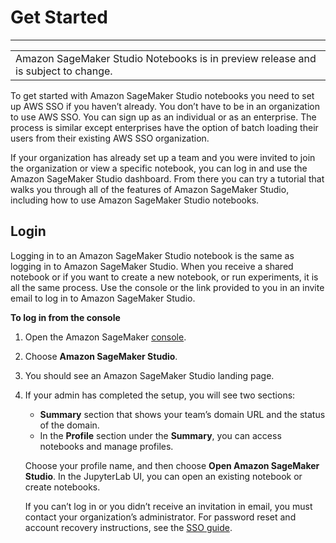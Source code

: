# Get Started<a name="notebooks-get-started"></a>


****  

|  | 
| --- |
| Amazon SageMaker Studio Notebooks is in preview release and is subject to change\. | 

 To get started with Amazon SageMaker Studio notebooks you need to set up AWS SSO if you haven’t already\. You don’t have to be in an organization to use AWS SSO\. You can sign up as an individual or as an enterprise\. The process is similar except enterprises have the option of batch loading their users from their existing AWS SSO organization\. 

 If your organization has already set up a team and you were invited to join the organization or view a specific notebook, you can log in and use the Amazon SageMaker Studio dashboard\. From there you can try a tutorial that walks you through all of the features of Amazon SageMaker Studio, including how to use Amazon SageMaker Studio notebooks\. 

## Login<a name="notebooks-get-started-login"></a>

 Logging in to an Amazon SageMaker Studio notebook is the same as logging in to Amazon SageMaker Studio\. When you receive a shared notebook or if you want to create a new notebook, or run experiments, it is all the same process\. Use the console or the link provided to you in an invite email to log in to Amazon SageMaker Studio\. 

**To log in from the console**

1. Open the Amazon SageMaker [console](https://console.aws.amazon.com/sagemaker/)\.

1. Choose **Amazon SageMaker Studio**\.

1. You should see an Amazon SageMaker Studio landing page\. 

1. If your admin has completed the setup, you will see two sections: 
   + **Summary** section that shows your team’s domain URL and the status of the domain\. 
   + In the **Profile** section under the **Summary**, you can access notebooks and manage profiles\. 

   Choose your profile name, and then choose **Open Amazon SageMaker Studio**\. In the JupyterLab UI, you can open an existing notebook or create notebooks\. 

    If you can’t log in or you didn’t receive an invitation in email, you must contact your organization’s administrator\. For password reset and account recovery instructions, see the [SSO guide](/singlesignon/latest/userguide/resetuserpwd.html)\. 